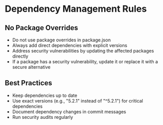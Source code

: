 # Dependency Management Rules

## No Package Overrides

- Do not use package overrides in package.json
- Always add direct dependencies with explicit versions
- Address security vulnerabilities by updating the affected packages directly
- If a package has a security vulnerability, update it or replace it with a secure alternative

## Best Practices

- Keep dependencies up to date
- Use exact versions (e.g., "5.2.1" instead of "^5.2.1") for critical dependencies
- Document dependency changes in commit messages
- Run security audits regularly